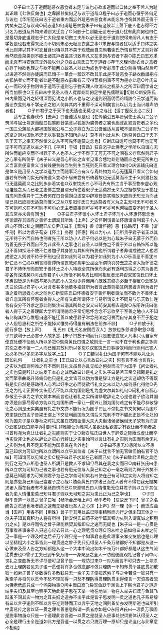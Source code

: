 <!-- { "loadSidebar": true } -->
　　○子曰士志于道而耻恶衣恶食者未足与议也心欲求道而以口体之奉不若人为耻其识趣【七住反向也】之卑陋甚矣何足与议于道哉○程子曰志于道而心役乎外何足与议也【华阳范氏曰志于道者重内而忘外耻恶衣恶食者未能忘外也徇其外而无得于内矣夫岂足与议哉○问志道如何尚耻恶衣食朱子曰有这般半上落下底人也志得不力只名为志道及外物来诱则又迁变了○问志于仁则能无恶志于道乃犹有此病何也曰仁是最切身底道理志于仁大段是亲切做工夫所以必无恶志于道则説得来阔凡人有志于学皆是也若志得来泛而不切则未必无耻恶衣食之事○求安与饱者犹以适乎口体之实也此则非以其不可衣且食也特以其不美于观聴而自恧焉若谢氏所谓食前方丈则对客泰然疏食菜羮则不能出诸其戸者盖其识致卑凡又在求饱与安者下矣○陈氏曰志方求而未真有得安保其无外役以分之○西山真氏曰志于道者心存于义理也耻衣食之恶者心存于物欲也理之与欲不能两立故圣人以此为戒也学者必须于此分别得明白然后可以进道不然则亦徒説而已顔子一箪食一瓢饮不改其乐此是不耻恶食子路衣敝緼袍与衣狐貉者立而不耻者此是不耻恶衣前辈有云咬得菜根何事不可为是亦此意○叶氏曰心一而已役于物则害于道笃于道则忘于物天理人欲消长之机圣人之所深辩而学者之所当加察也○王氏曰未字见圣人待人寛厚处两何足字是先儒鞭廹切处○新安陈氏曰内重而见外之轻得深而见诱之小斯人也与之议道则识高明而论精防今云学道而尚羞恶衣食则与不学无识之俗人何异其内不重得不深可知矣言此以厉为士而识趣卑陋者也】
　　○子曰君子之于天下也无适也无莫也义之与比【适丁歴反比必二反】
　　适专主也春秋传【去声】曰吾谁适从是也【左传僖公五年晋侯使士蒍为二公子筑蒲与屈士蒍退而赋曰狐裘厖音蒙茸以狐服为裘贵者之裘也厖茸乱貌言贵者之多也一国三公蒲屈大都祸国故献公与二公子鼎立为三公吾谁适从言城不坚则为二公子所怨坚之则为国仇不忠无以事君故不知所适从】莫不肯也比从也【勉斋黄氏曰于天下言于天下之事无不然惟义之从不可先怀适莫之念也】○谢氏曰适可也莫不可也无可无不可苟无道以主之不几【平声】于猖【音昌】狂自恣乎此佛老之学所以自谓心无所住而能应变而卒得罪于圣人也圣人之学不然于无可无不可之间有义存焉然则君子之心果有所倚乎【朱子曰义是吾心所处之宜者见事合恁地处则随而应之更无所执也义当富贵便富贵义当贫贱便贫贱当生则生当死则死只看义理合如何○庆源辅氏曰道是体义是用圣人之学以道为主而随事泛应有义存焉处物为义心无适莫只看义合如何虽若有所倚而实无所倚道义变动不居未尝有所倚着故也无适莫而不主于义则猖狂妄行无适莫而义之比则歩歩着实也○双峯饶氏曰心不可先有所主当于事至物来虚心观理惟是之从而已老主虚佛主空自谓无所住着似乎无适莫然无义为之据依故至于猖狂自恣问吾儒异于二氏者何在曰吾儒则见虚空中辟塞皆是实理故未应则无思无为而此理已具已应则无适莫而惟义之从○东阳许氏曰无适莫者有义为之主无可无不可者义在可则可义在不可则不可尔心无主者应事则可亦可不可亦可也何独应变不同于圣人其应常亦未尝有同也】
　　○子曰君子怀徳小人怀土君子怀刑小人怀惠怀思念也怀徳谓存其固有之善怀土谓溺其所处【上声】之安怀刑谓畏法怀惠谓贪利君子小人趣向不同公私之间而已矣○尹氏曰乐【音洛】善【谓怀德】恶【乌路反】不善【谓怀刑】所以为君子苟安【怀土】务得【怀惠】所以为小人【问所贵乎君子者正以其无所待于外而自脩也刑者先王所以防小人君子何必以是为心哉朱子曰无慕于外而自为善无畏于外而自不为非此圣人之事也若自圣人以降亦岂不假于外以自脩饰所以能见不善如探汤不使不仁者加乎其身皆为其知有所畏也所谓君子者非谓成徳之人也若成德之人则诚不待于怀刑也但言如此则可以为君子如此则为小人○乐善恶不善犹曰好仁恶不仁必以刑言则管仲所谓畏威如疾申公巫臣所谓慎罚务去之之谓大抵怀德之君子不待怀刑而自安于善怀土之小人特欲全其所保而未必有逐利贪得之心其为善恶亦各有深浅矣○问此章君子小人所懐不同与周比和同相反者无异否双峯饶氏曰怀土怀惠固皆是为利然与那为恶底小人又似少异但用心既殊其终亦必至于相反○云峯胡氏曰论语以君子小人对言者甚多他章多指其所为者言此章则指其所思者言所为者行事之着所思者心术之防也○新安陈氏曰怀德者安于善怀刑者畏法而不敢为不善怀土者自恋其所有怀惠者贪得人之所有又此所谓怀土与易所谓安土不同易与乐天敦仁连言有安分不外求之意此则集注曰溺其所处之安又曰茍安其相去逺矣○东阳许氏曰徳者人得于天之善理即大学所谓明徳君子常切思怀念念不忘欲至于至善之地小人不知有此徇其欲心惟思自逸不能迁善以成德君子常念刑法之可畏而自守其身不至于犯之小人但思惠利之所在不能择义惟务茍得虽有刑法在前亦不顾】
　　○子曰放于利而行多怨【放上声】
　　孔氏曰【孔氏名安国西汉人】放依也多怨谓多取怨○程子曰欲利于己必害于人故多怨【朱子曰放于利而行只是要便宜底人凡事只认自家有便宜处便不恤他人所以多怨○勉斋黄氏曰谓之放则无一言一动不在于利也谓之多则其怨之者不但一二人而已惟其放利所以多怨○双峯饶氏曰事事依利而行则利己害人处必多所以多怨多字从放字上生】
　　○子曰能以礼让为国乎何有不能以礼让为国如礼何
　　让者礼之实也【王氏曰让以心言故曰礼之实】何有言不难也言有礼之实以为国则何难之有不然则其礼文虽具亦且无如之何矣而况于为国乎【问让者礼之实也莫是辞让之端发于本心之诚然故曰让是礼之实朱子曰是若玉帛交错固是礼之文而擎拳曲跽升降俯仰也只是礼之文皆可以伪为惟是辞让方是礼之实这却伪不得既有是实自然是感动得人心若以好争之心而徒欲行礼文之末以动人如何感化得他○先王之为礼让正要朴实头用若不能以此为国则是礼为虚文尔其如礼何○问礼者自吾心恭敬至于事为之节文兼本末而言也让者礼之实所谓恭敬辞让之心是也君子欲治其国亦须是自家尽得恭方能以礼为国所谓一家让一国兴让则为国何难之有不能尽恭敬辞让之心则是无实矣虽有礼之节文亦不能行况为国乎曰且不奈礼之节文何何以为国○双峯饶氏曰孟子告梁王谓上下交征利而国危又谓后义先利不夺不餍此正是不让处如何为国夫子是以春秋之时礼文虽在然陪臣僣大夫大夫僣诸侯诸侯僣天子故有为而言○云峯胡氏曰能字亦要行礼非难能让为难常人虽欲让私欲害之有欲让而不能者故书首称尧为克让让者礼之实能则实于让○新安陈氏曰世人于辞受之际始或虚让而卒也实受非让也必以辞让之实心行辞让之实事始可以言让有礼之实则为国而有余无礼之实则为礼且不足其不能为国意盖在言外也】
　　○子曰不患无位患所以立不患莫己知求为可知也所以立谓所以立乎其位者【朱子曰犹言不怕无官做但怕有官不防做】可知谓可以见知之实○程子曰君子求其在己者而已矣【朱子曰致君泽民之具逹则行之无位非所患也圣人所説只是教人不求知但尽其在我之实而已○南轩张氏曰患所以立求为可知为己者之事也若有患无位与人莫己知之心一毫之萌则为徇于外矣不患莫己知而求为可知则君子为己之学盖可知矣若曰使在己有可知之实则人将自知之则是亦患莫己知而己岂君子之心哉○勉斋黄氏曰求诸己而在人者有不得在我无憾矣求诸人而在我者有不足祗自愧而已○庆源辅氏曰人情惟患无位耳君子则以立乎其位者为患人情惟患莫己知耳君子则以无可知之实为患此正为己之学也】
　　○子曰参乎吾道一以贯之曾子曰唯【参所金反唯上声】参乎者呼【荒故反下同】曾子之名而告之贯通也唯者应之速而无疑者也圣人之心浑【上声】然一理【体一】而泛应曲当【去声】用各不同【用殊】曾子于其用处盖已随事精察而力行之但未知其体之一尔夫子知其真积力乆将有所得【新安倪氏曰荀子劝学篇其积力乆则入谓真诚之积用力之乆】是以呼而告之曾子果能黙契其指即应之速而无疑也【朱子曰一是一心贯是万事看甚事来圣人只这心应去只此一心之理尽贯众理○问未唯之前如何曰未唯之前见一事是一个理及唯之后千万个理只是一个如事君忠是此理事亲孝交友信也是此理以至精粗大小之事皆此一理贯通之曽子先只见得圣人千条万绪都好不知都是从这一心做来及圣人告之方知都是从这一个大本中流出如木千枝万叶都好都是从这生气流注贯去也○曾子工夫已到千条万绪一一身亲歴之圣人一防他便醒观礼记曾子问中问丧礼之变曲折无不详尽便可见曾子是一一理防过来○一对万而言不可只去一上寻须去万上理防若见夫子语一贯便将许多合做底都不做只理防一不知却贯个甚底贯如散钱一如索子曽子尽数得许多散钱只无一索子夫子便把这索子与之今若没一钱只有一条索子亦将何以贯今不愁不理防得一只愁不理防得贯理防贯未得便言一天资髙者流为佛老低底只成一个鹘突物事○问中庸曰鸢飞戾天鱼跃于渊言上下察也君子之道造端乎夫妇及其至也察乎天地此是子思在天举一物在地举一物在人举夫妇鸢与鱼其飞跃虽不同其实一物为之耳夫妇之道亦不出乎此是皆子思发明一贯之道也孔子系易辞有曰以言乎逺则不御以言乎迩则静而正以言乎天地之间则备矣亦发明斯道也曰所引中庸易传之言以证一贯之理甚善愚意所谓一贯者亦如是○东阳许氏曰一理贯万事固是説事物虽众只是一个道理此言吾道一以贯之是就圣人应事处説须要体认得圣人之心全是理行出全是道如此方是吾道一以贯之若只説万理一原却只是论造化与此章意不相似】
